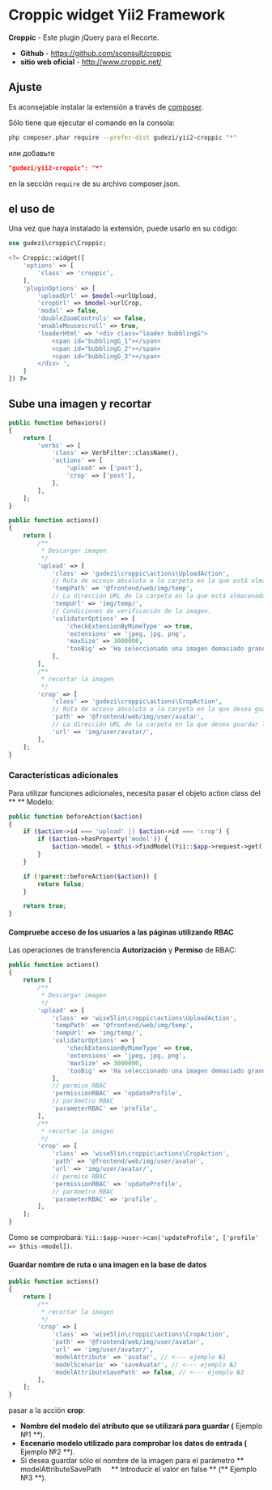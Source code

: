# Croppic widget Yii2 Framework

**Croppic** - Este plugin jQuery para el Recorte.

 - **Github** - https://github.com/sconsult/croppic
 - **sitio web oficial** - http://www.croppic.net/

## Ajuste

Es aconsejable instalar la extensión a través de [composer](http://getcomposer.org/download/).

Sólo tiene que ejecutar el comando en la consola:

```bash
php composer.phar require --prefer-dist gudezi/yii2-croppic "*"
```

или добавьте

```json
"gudezi/yii2-croppic": "*"
```

en la sección `require` de su archivo composer.json.

## el uso de

Una vez que haya instalado la extensión, puede usarlo en su código:

```php
use gudezi\croppic\Croppic;

<?= Croppic::widget([
    'options' => [
        'class' => 'croppic',
    ],
    'pluginOptions' => [
        'uploadUrl' => $model->urlUpload,
        'cropUrl' => $model->urlCrop,
        'modal' => false,
        'doubleZoomControls' => false,
        'enableMousescroll' => true,
        'loaderHtml' => '<div class="loader bubblingG">
            <span id="bubblingG_1"></span>
            <span id="bubblingG_2"></span>
            <span id="bubblingG_3"></span>
        </div> ',
    ]
]) ?>
```

## Sube una imagen y recortar

```php
public function behaviors()
{
    return [
        'verbs' => [
            'class' => VerbFilter::className(),
            'actions' => [
                'upload' => ['post'],
                'crop' => ['post'],
            ],
        ],
    ];
}

public function actions()
{
    return [
        /**
         * Descargar imagen
         */
        'upload' => [
            'class' => 'gudezi\croppic\actions\UploadAction',
            // Ruta de acceso absoluta a la carpeta en la que está almacenada la imagen (temporalmente).
            'tempPath' => '@frontend/web/img/temp',
            // La dirección URL de la carpeta en la que está almacenada la imagen (temporalmente).
            'tempUrl' => 'img/temp/',
            // Condiciones de verificación de la imagen.
            'validatorOptions' => [
                'checkExtensionByMimeType' => true,
                'extensions' => 'jpeg, jpg, png',
                'maxSize' => 3000000,
                'tooBig' => 'Ha seleccionado una imagen demasiado grande (máx. 3 MB)',
            ],
        ],
        /**
         * recortar la imagen
         */
        'crop' => [
            'class' => 'gudezi\croppic\actions\CropAction',
            // Ruta de acceso absoluta a la carpeta en la que desea guardar la imagen.
            'path' => '@frontend/web/img/user/avatar',
            // La dirección URL de la carpeta en la que desea guardar la imagen.
            'url' => 'img/user/avatar/',
        ],
    ];
}
```

### Características adicionales

Para utilizar funciones adicionales, necesita pasar el objeto action class del ** ** Modelo:

```php
public function beforeAction($action)
{
    if ($action->id === 'upload' || $action->id === 'crop') {
        if ($action->hasProperty('model')) {
            $action->model = $this->findModel(Yii::$app->request->get('id'));
        }
    }

    if (!parent::beforeAction($action)) {
        return false;
    }

    return true;
}
```

#### Compruebe acceso de los usuarios a las páginas utilizando RBAC ####

Las operaciones de transferencia **Autorización** y **Permiso** de RBAC:

```php
public function actions()
{
    return [
        /**
         * Descargar imagen
         */
        'upload' => [
            'class' => 'wise5lin\croppic\actions\UploadAction',
            'tempPath' => '@frontend/web/img/temp',
            'tempUrl' => 'img/temp/',
            'validatorOptions' => [
                'checkExtensionByMimeType' => true,
                'extensions' => 'jpeg, jpg, png',
                'maxSize' => 3000000,
                'tooBig' => 'Ha seleccionado una imagen demasiado grande (máx. 3 MB)',
            ],
            // permiso RBAC
            'permissionRBAC' => 'updateProfile',
            // parámetro RBAC
            'parameterRBAC' => 'profile',
        ],
        /**
         * recortar la imagen
         */
        'crop' => [
            'class' => 'wise5lin\croppic\actions\CropAction',
            'path' => '@frontend/web/img/user/avatar',
            'url' => 'img/user/avatar/',
            // permiso RBAC
            'permissionRBAC' => 'updateProfile',
            // parámetro RBAC
            'parameterRBAC' => 'profile',
        ],
    ];
}
```

Como se comprobará: `Yii::$app->user->can('updateProfile', ['profile' => $this->model])`.

#### Guardar nombre de ruta o una imagen en la base de datos ####

```php
public function actions()
{
    return [
        /**
         * recortar la imagen
         */
        'crop' => [
            'class' => 'wise5lin\croppic\actions\CropAction',
            'path' => '@frontend/web/img/user/avatar',
            'url' => 'img/user/avatar/',
            'modelAttribute' => 'avatar', // <--- ejemplo №1
            'modelScenario' => 'saveAvatar', // <--- ejemplo №2
            'modelAttributeSavePath' => false, // <--- ejemplo №3
        ],
    ];
}
```

pasar a la acción **crop**:
 - **Nombre del modelo del atributo que se utilizará para guardar (** Ejemplo №1 **).
 - **Escenario modelo utilizado para comprobar los datos de entrada (** Ejemplo №2 **).
 - Si desea guardar sólo el nombre de la imagen para el parámetro ** modelAttributeSavePath
    ** Introducir el valor en false ** (** Ejemplo №3 **).
